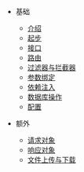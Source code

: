 * 基础
    * [介绍](overview.md)
    * [起步](getting-started.md)
    * [接口](controller.md)
    * [路由](route.md)
    * [过滤器与拦截器](filters-and-interceptors.md)
    * [参数绑定](binding.md)
    * [依赖注入](dependency-injection.md)
    * [数据库操作](database-operations.md)
    * [配置](config.md)

* 额外

    * [请求对象](request.md)
    * [响应对象](response.md)
    * [文件上传与下载](upload-and-download.md)
